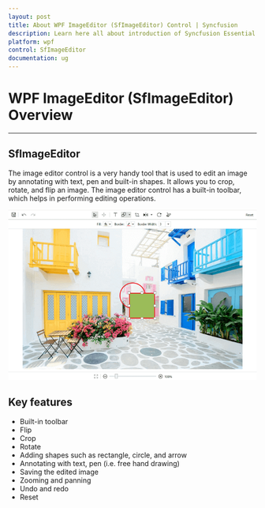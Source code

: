 ```yaml
---
layout: post
title: About WPF ImageEditor (SfImageEditor) Control | Syncfusion
description: Learn here all about introduction of Syncfusion Essential Studio WPF ImageEditor (SfImageEditor) control, its elements and more.
platform: wpf
control: SfImageEditor
documentation: ug
---
```


# WPF ImageEditor (SfImageEditor) Overview
---

## SfImageEditor

The image editor control is a very handy tool that is used to edit an image by annotating with text, pen and built-in shapes. It allows you to crop, rotate, and flip an image. The image editor control has a built-in toolbar, which helps in performing editing operations.

![WPFImageEditor Overview](images/wpf-imageeditor-overview.png)   

## Key features

* Built-in toolbar
* Flip
* Crop
* Rotate
* Adding shapes such as rectangle, circle, and arrow
* Annotating with text, pen (i.e. free hand drawing)
* Saving the edited image
* Zooming and panning
* Undo and redo
* Reset
